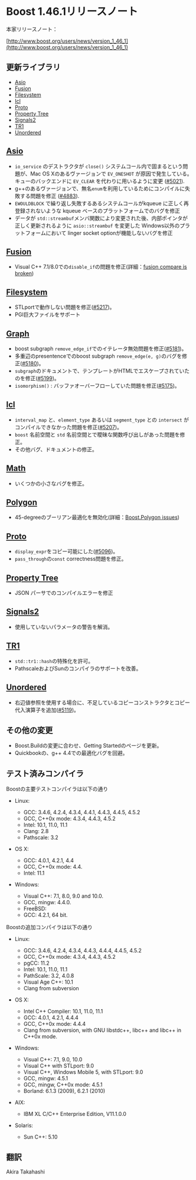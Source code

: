 # Boost 1.46.1リリースノート

本家リリースノート：

[http://www.boost.org/users/news/version_1_46_1](http://www.boost.org/users/news/version_1_46_1)


## 更新ライブラリ

- [Asio](#asio)
- [Fusion](#fusion)
- [Filesystem](#filesystem)
- [Icl](#icl)
- [Proto](#proto)
- [Property Tree](#property-tree)
- [Signals2](#signals2)
- [TR1](#tr1)
- [Unordered](#unordered)


## <a name="asio" href="#asio">Asio</a>
- `io_service` のデストラクタが `close()` システムコール内で固まるという問題が、Mac OS Xのあるヴァージョンで `EV_ONESHOT` が原因で発生している。キューのバックエンドに `EV_CLEAR` を代わりに用いるように変更 ([#5021](https://svn.boost.org/trac/boost/ticket/5021)).
- g++のあるヴァージョンで、無名`enum`を利用しているためにコンパイルに失敗する問題を修正 ([#4883](https://svn.boost.org/trac/boost/ticket/4883)).
- `EWOULDBLOCK` で繰り返し失敗するあるシステムコールがkqueue に正しく再登録されないような kqueue ベースのプラットフォームでのバグを修正
- データが `std::streambuf`メンバ関数により変更された後、内部ポインタが正しく更新されるように `asio::streambuf` を変更した
Windows以外のプラットフォームにおいて linger socket optionが機能しないバグを修正


## <a name="fusion" href="#fusion">Fusion</a>
- Visual C++ 7.1/8.0での`disable_if`の問題を修正(詳細：[fusion compare is broken](http://thread.gmane.org/gmane.comp.lib.boost.devel/215210/))


## <a name="filesystem" href="#filesystem">Filesystem</a>
- STLportで動作しない問題を修正([#5217](https://svn.boost.org/trac/boost/ticket/5217))。
- PGI巨大ファイルをサポート


## <a name="graph" href="#graph">Graph</a>
- boost subgraph `remove_edge_if`でのイテレータ無効問題を修正([#5181](https://svn.boost.org/trac/boost/ticket/5181))。
- 多重辺のpresentenceでのboost subgraph `remove_edge(e, g)`のバグを修正([#5180](https://svn.boost.org/trac/boost/ticket/5180))。
- `subgraph`のドキュメントで、テンプレートがHTMLでエスケープされていたのを修正([#5199](https://svn.boost.org/trac/boost/ticket/5199))。
- `isomorphism()` : バッファオーバーフローしていた問題を修正([#5175](https://svn.boost.org/trac/boost/ticket/5175))。


## <a name="icl" href="#icl">Icl</a>
- `interval_map` と、`element_type` あるいは `segment_type` との `intersect` がコンパイルできなかった問題を修正([#5207](https://svn.boost.org/trac/boost/ticket/5207))。
- `boost` 名前空間と `std` 名前空間とで曖昧な関数呼び出しがあった問題を修正。
- その他バグ、ドキュメントの修正。


## <a name="math" href="#math">Math</a>
- いくつかの小さなバグを修正。


## <a name="polygon" href="#polygon">Polygon</a>
- 45-degreeのブーリアン最適化を無効化(詳細：[Boost.Polygon issues](http://thread.gmane.org/gmane.comp.lib.boost.devel/215677))


## <a name="proto" href="#proto">Proto</a>
- `display_expr`をコピー可能にした([#5096](https://svn.boost.org/trac/boost/ticket/5096))。
- `pass_through`の`const` correctness問題を修正。


## <a name="property-tree" href="#property-tree">Property Tree</a>
- JSON パーサでのコンパイルエラーを修正


## <a name="signals2" href="#signals2">Signals2</a>
- 使用していないパラメータの警告を解消。


## <a name="tr1" href="#tr1">TR1</a>
- `std::tr1::hash`の特殊化を許可。
- PathscaleおよびSunのコンパイラのサポートを改善。


## <a name="unordered" href="#unordered">Unordered</a>
- 右辺値参照を使用する場合に、不足しているコピーコンストラクタとコピー代入演算子を追加([#5119](https://svn.boost.org/trac/boost/ticket/5119))。


## その他の変更
- Boost.Buildの変更に合わせ、Getting Startedのページを更新。
- Quickbookの、g++ 4.4での最適化バグを回避。


## テスト済みコンパイラ

Boostの主要テストコンパイラは以下の通り

- Linux:
	- GCC: 3.4.6, 4.2.4, 4.3.4, 4.4.1, 4.4.3, 4.4.5, 4.5.2
	- GCC, C++0x mode: 4.3.4, 4.4.3, 4.5.2
	- Intel: 10.1, 11.0, 11.1
	- Clang: 2.8
	- Pathscale: 3.2

- OS X:
	- GCC: 4.0.1, 4.2.1, 4.4
	- GCC, C++0x mode: 4.4.
	- Intel: 11.1

- Windows:
	- Visual C++: 7.1, 8.0, 9.0 and 10.0.
	- GCC, mingw: 4.4.0.
	- FreeBSD:
	- GCC: 4.2.1, 64 bit.

Boostの追加コンパイラは以下の通り

- Linux:
	- GCC: 3.4.6, 4.2.4, 4.3.4, 4.4.3, 4.4.4, 4.4.5, 4.5.2
	- GCC, C++0x mode: 4.3.4, 4.4.3, 4.5.2
	- pgCC: 11.2
	- Intel: 10.1, 11.0, 11.1
	- PathScale: 3.2, 4.0.8
	- Visual Age C++: 10.1
	- Clang from subversion

- OS X:
	- Intel C++ Compiler: 10.1, 11.0, 11.1
	- GCC: 4.0.1, 4.2.1, 4.4.4
	- GCC, C++0x mode: 4.4.4
	- Clang from subversion, with GNU libstdc++, libc++ and libc++ in C++0x mode.

- Windows:
	- Visual C++: 7.1, 9.0, 10.0
	- Visual C++ with STLport: 9.0
	- Visual C++, Windows Mobile 5, with STLport: 9.0
	- GCC, mingw: 4.5.1
	- GCC, mingw, C++0x mode: 4.5.1
	- Borland: 6.1.3 (2009), 6.2.1 (2010)

- AIX:
	- IBM XL C/C++ Enterprise Edition, V11.1.0.0

- Solaris:
	- Sun C++: 5.10


## 翻訳
Akira Takahashi


